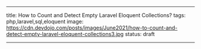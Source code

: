 ---

title: How to Count and Detect Empty Laravel Eloquent Collections?
tags: php,laravel,sql,eloquent
image: https://cdn.devdojo.com/posts/images/June2021/how-to-count-and-detect-empty-laravel-eloquent-collections3.jpg
status: draft

---